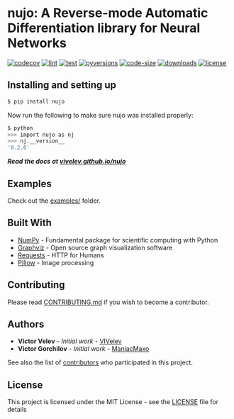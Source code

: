 # nujo: A Reverse-mode Automatic Differentiation library for Neural Networks

[![codecov](https://codecov.io/gh/VIVelev/nujo/branch/master/graph/badge.svg)](https://codecov.io/gh/VIVelev/nujo)
[![lint](https://github.com/VIVelev/nujo/workflows/lint/badge.svg)](https://github.com/VIVelev/nujo/actions?query=workflow%3A%22lint)
[![test](https://github.com/VIVelev/nujo/workflows/test/badge.svg)](https://github.com/VIVelev/nujo/actions?query=workflow%3A%22test)
[![pyversions](https://img.shields.io/pypi/pyversions/nujo)](https://pypi.org/project/nujo)
[![code-size](https://img.shields.io/github/languages/code-size/VIVelev/nujo)](https://github.com/VIVelev/nujo)
[![downloads](https://img.shields.io/pypi/dm/nujo)](https://pypi.org/project/nujo)
[![license](https://img.shields.io/github/license/VIVelev/nujo)](LICENSE)

## Installing and setting up

```bash
$ pip install nujo
```

Now run the following to make sure nujo was installed properly:

```bash
$ python
>>> import nujo as nj
>>> nj.__version__
'0.2.0'
```

**_Read the docs at [vivelev.github.io/nujo](https://vivelev.github.io/nujo/)_**

## Examples

Check out the [examples/](examples/) folder.

## Built With

-   [NumPy](http://www.numpy.org/) - Fundamental package for scientific computing with Python
-   [Graphviz](https://www.graphviz.org/) - Open source graph visualization software
-   [Requests](https://requests.readthedocs.io/) - HTTP for Humans
-   [Pillow](https://pillow.readthedocs.io/) - Image processing

## Contributing

Please read [CONTRIBUTING.md](https://github.com/VIVelev/nujo/blob/master/CONTRIBUTING.md) if you wish to become a contributor.

## Authors

-   **Victor Velev** - _Initial work_ - [VIVelev](https://github.com/VIVelev)
-   **Victor Gorchilov** - _Initial work_ - [ManiacMaxo](https://github.com/ManiacMaxo)

See also the list of [contributors](https://github.com/VIVelev/nujo/contributors) who participated in this project.

## License

This project is licensed under the MIT License - see the [LICENSE](LICENSE) file for details
